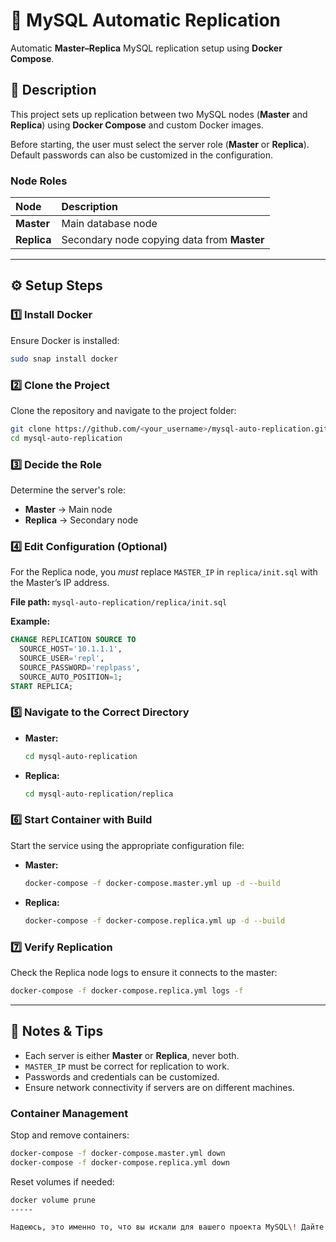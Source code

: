 # 🐬 MySQL Automatic Replication

Automatic **Master–Replica** MySQL replication setup using **Docker Compose**.

## 📘 Description

This project sets up replication between two MySQL nodes (**Master** and **Replica**) using **Docker Compose** and custom Docker images.

Before starting, the user must select the server role (**Master** or **Replica**). Default passwords can also be customized in the configuration.

### Node Roles

| Node | Description |
| :--- | :--- |
| **Master** | Main database node |
| **Replica** | Secondary node copying data from **Master** |

---

## ⚙️ Setup Steps

### 1️⃣ Install Docker

Ensure Docker is installed:

```bash
sudo snap install docker
```

### 2️⃣ Clone the Project

Clone the repository and navigate to the project folder:

```bash
git clone https://github.com/<your_username>/mysql-auto-replication.git
cd mysql-auto-replication
```

### 3️⃣ Decide the Role

Determine the server's role:

* **Master** → Main node
* **Replica** → Secondary node

### 4️⃣ Edit Configuration (Optional)

For the Replica node, you *must* replace `MASTER_IP` in `replica/init.sql` with the Master’s IP address.

**File path:** `mysql-auto-replication/replica/init.sql`

**Example:**

```sql
CHANGE REPLICATION SOURCE TO
  SOURCE_HOST='10.1.1.1',
  SOURCE_USER='repl',
  SOURCE_PASSWORD='replpass',
  SOURCE_AUTO_POSITION=1;
START REPLICA;
```

### 5️⃣ Navigate to the Correct Directory

* **Master:**

    ```bash
    cd mysql-auto-replication
    ```

* **Replica:**

    ```bash
    cd mysql-auto-replication/replica
    ```

### 6️⃣ Start Container with Build

Start the service using the appropriate configuration file:

* **Master:**

    ```bash
    docker-compose -f docker-compose.master.yml up -d --build
    ```

* **Replica:**

    ```bash
    docker-compose -f docker-compose.replica.yml up -d --build
    ```

### 7️⃣ Verify Replication

Check the Replica node logs to ensure it connects to the master:

```bash
docker-compose -f docker-compose.replica.yml logs -f
```

---

## 🔧 Notes & Tips

* Each server is either **Master** or **Replica**, never both.
* `MASTER_IP` must be correct for replication to work.
* Passwords and credentials can be customized.
* Ensure network connectivity if servers are on different machines.

### Container Management

Stop and remove containers:

```bash
docker-compose -f docker-compose.master.yml down
docker-compose -f docker-compose.replica.yml down
```

Reset volumes if needed:

```bash
docker volume prune
-----

Надеюсь, это именно то, что вы искали для вашего проекта MySQL\! Дайте знать, если есть еще что-то, с чем я могу помочь.
